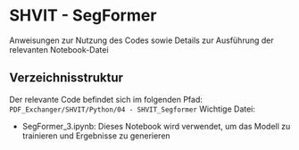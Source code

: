 # SHVIT - SegFormer
Anweisungen zur Nutzung des Codes sowie Details zur Ausführung der relevanten Notebook-Datei

## Verzeichnisstruktur
Der relevante Code befindet sich im folgenden Pfad:
`PDF_Exchanger/SHVIT/Python/04 - SHVIT_Segformer`
Wichtige Datei:
- SegFormer_3.ipynb: Dieses Notebook wird verwendet, um das Modell zu trainieren und Ergebnisse zu generieren














